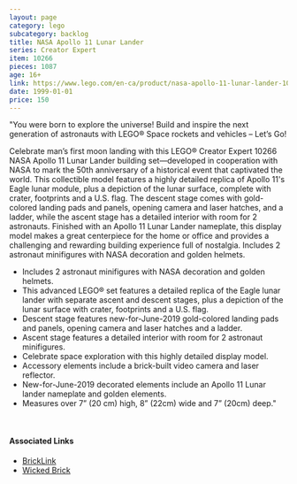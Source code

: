 ```yaml
---
layout: page
category: lego
subcategory: backlog
title: NASA Apollo 11 Lunar Lander
series: Creator Expert
item: 10266
pieces: 1087
age: 16+
link: https://www.lego.com/en-ca/product/nasa-apollo-11-lunar-lander-10266
date: 1999-01-01
price: 150
---
```


"You were born to explore the universe! Build and inspire the next generation of astronauts with LEGO® Space rockets and vehicles – Let’s Go!

Celebrate man’s first moon landing with this LEGO® Creator Expert 10266 NASA Apollo 11 Lunar Lander building set—developed in cooperation with NASA to mark the 50th anniversary of a historical event that captivated the world. This collectible model features a highly detailed replica of Apollo 11's Eagle lunar module, plus a depiction of the lunar surface, complete with crater, footprints and a U.S. flag. The descent stage comes with gold-colored landing pads and panels, opening camera and laser hatches, and a ladder, while the ascent stage has a detailed interior with room for 2 astronauts. Finished with an Apollo 11 Lunar Lander nameplate, this display model makes a great centerpiece for the home or office and provides a challenging and rewarding building experience full of nostalgia. Includes 2 astronaut minifigures with NASA decoration and golden helmets.

* Includes 2 astronaut minifigures with NASA decoration and golden helmets.
* This advanced LEGO® set features a detailed replica of the Eagle lunar lander with separate ascent and descent stages, plus a depiction of the lunar surface with crater, footprints and a U.S. flag.
* Descent stage features new-for-June-2019 gold-colored landing pads and panels, opening camera and laser hatches and a ladder.
* Ascent stage features a detailed interior with room for 2 astronaut minifigures.
* Celebrate space exploration with this highly detailed display model.
* Accessory elements include a brick-built video camera and laser reflector.
* New-for-June-2019 decorated elements include an Apollo 11 Lunar lander nameplate and golden elements.
* Measures over 7” (20 cm) high, 8” (22cm) wide and 7” (20cm) deep."

<br>

#### Associated Links
* [BrickLink](https://www.bricklink.com/v2/catalog/catalogitem.page?S=10266-1)
* [Wicked Brick](https://www.wickedbrick.com/en-ca/products/display-case-for-set-10266)
